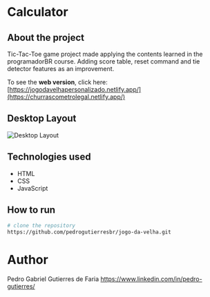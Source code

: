 # Calculator


##   About the project
 
Tic-Tac-Toe game project made applying the contents learned in the programadorBR course. Adding score table, reset command and tie detector features as an improvement.

To see the **web version**, click here: [https://jogodavelhapersonalizado.netlify.app/](https://churrascometrolegal.netlify.app/)

## Desktop Layout

![Desktop Layout](https://github.com/pedrogutierresbr/jogo-da-velha/blob/main/assets/gif-desktop.gif?raw=true)



##  Technologies used

-   HTML
-   CSS
-   JavaScript

##  How to run

```bash
# clone the repository
https://github.com/pedrogutierresbr/jogo-da-velha.git
```


# Author
Pedro Gabriel Gutierres de Faria
https://www.linkedin.com/in/pedro-gutierres/